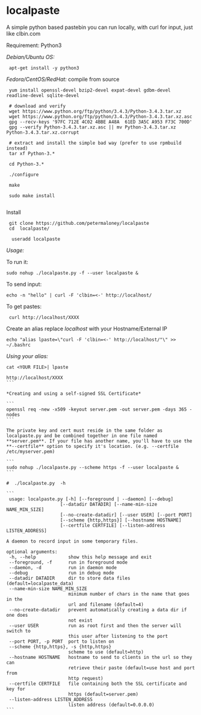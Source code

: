 # localpaste
A simple python based pastebin you can run locally, with curl for input, just like clbin.com



Requirement: Python3

*Debian/Ubuntu OS:*
```
 apt-get install -y python3
```
*Fedora/CentOS/RedHat:*
compile from source

```
 yum install openssl-devel bzip2-devel expat-devel gdbm-devel readline-devel sqlite-devel

 # download and verify 
 wget https://www.python.org/ftp/python/3.4.3/Python-3.4.3.tar.xz
 wget https://www.python.org/ftp/python/3.4.3/Python-3.4.3.tar.xz.asc
 gpg --recv-keys '97FC 712E 4C02 4BBE A48A  61ED 3A5C A953 F73C 700D'
 gpg --verify Python-3.4.3.tar.xz.asc || mv Python-3.4.3.tar.xz Python-3.4.3.tar.xz.corrupt

 # extract and install the simple bad way (prefer to use rpmbuild instead)
 tar xf Python-3.* 

 cd Python-3.*
 
 ./configure
 
 make
 
 sudo make install
 
```

Install
```
 git clone https://github.com/petermaloney/localpaste
 cd  localpaste/
```

```
  useradd localpaste
```

*Usage:*

 To run it:
 ```
 sudo nohup ./localpaste.py -f --user localpaste &
 ```
 
 To send input: 
 ```
 echo -n "hello" | curl -F 'clbin=<-' http://localhost/
 ```
 
 To get pastes:
```
 curl http://localhost/XXXX
```

Create an alias replace *localhost* with your Hostname/External IP

```
echo "alias lpaste=\"curl -F 'clbin=<-' http://localhost/"\" >> ~/.bashrc
```
 
 *Using your alias:*
 ````
cat <YOUR FILE>| lpaste
 
http://localhost/XXXX
```

*Creating and using a self-signed SSL Certificate*

```
openssl req -new -x509 -keyout server.pem -out server.pem -days 365 -nodes
```

The private key and cert must reside in the same folder as localpaste.py and be combined together in one file named **server.pem**. If your file has another name, you'll have to use the **--certfile** option to specify it's location. (e.g. --certfile /etc/myserver.pem)

```
sudo nohup ./localpaste.py --scheme https -f --user localpaste &
```

#  ./localpaste.py  -h

```
  usage: localpaste.py [-h] [--foreground | --daemon] [--debug]
                     [--datadir DATADIR] [--name-min-size NAME_MIN_SIZE]
                     [--no-create-datadir] [--user USER] [--port PORT]
                     [--scheme {http,https}] [--hostname HOSTNAME]
                     [--certfile CERTFILE] [--listen-address LISTEN_ADDRESS]

A daemon to record input in some temporary files.

optional arguments:
  -h, --help            show this help message and exit
  --foreground, -f      run in foreground mode
  --daemon, -d          run in daemon mode
  --debug               run in debug mode
  --datadir DATADIR     dir to store data files (default=localpaste_data)
  --name-min-size NAME_MIN_SIZE
                        minimum number of chars in the name that goes in the
                        url and filename (default=4)
  --no-create-datadir   prevent automatically creating a data dir if one does
                        not exist
  --user USER           run as root first and then the server will switch to
                        this user after listening to the port
  --port PORT, -p PORT  port to listen on
  --scheme {http,https}, -s {http,https}
                        scheme to use (default=http)
  --hostname HOSTNAME   hostname to send to clients in the url so they can
                        retrieve their paste (default=use host and port from
                        http request)
  --certfile CERTFILE   file containing both the SSL certificate and key for
                        https (default=server.pem)
  --listen-address LISTEN_ADDRESS
                        listen address (default=0.0.0.0)
```
